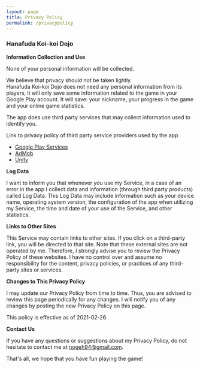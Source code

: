 ```yaml
---
layout: page
title: Privacy Policy
permalink: /privacypolicy
---
```


### Hanafuda Koi-koi Dojo 

**Information Collection and Use**

None of your personal information will be collected.

We believe that privacy should not be taken lightly.\
Hanafuda Koi-koi Dojo does not need any personal information from its players, it will only save some information related to the game in your Google Play account. It will save: your nickname, your progress in the game and your online game statistics.

The app does use third party services that may collect information used to identify you.

Link to privacy policy of third party service providers used by the app

*   [Google Play Services](https://www.google.com/policies/privacy/)
*   [AdMob](https://support.google.com/admob/answer/6128543?hl=en)
*   [Unity](https://unity3d.com/legal/privacy-policy)

**Log Data**

I want to inform you that whenever you use my Service, in a case of an error in the app I collect data and information (through third party products) called Log Data. This Log Data may include information such as your device name, operating system version, the configuration of the app when utilizing my Service, the time and date of your use of the Service, and other statistics.

**Links to Other Sites**

This Service may contain links to other sites. If you click on a third-party link, you will be directed to that site. Note that these external sites are not operated by me. Therefore, I strongly advise you to review the Privacy Policy of these websites. I have no control over and assume no responsibility for the content, privacy policies, or practices of any third-party sites or services.

**Changes to This Privacy Policy**

I may update our Privacy Policy from time to time. Thus, you are advised to review this page periodically for any changes. I will notify you of any changes by posting the new Privacy Policy on this page.

This policy is effective as of 2021-02-26

**Contact Us**

If you have any questions or suggestions about my Privacy Policy, do not hesitate to contact me at nogeh94@gmail.com.

That's all, we hope that you have fun playing the game!